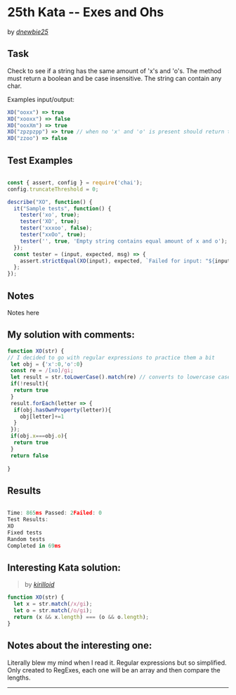 # 25th Kata -- Exes and Ohs


by *[dnewbie25](https://www.codewars.com/users/dnewbie25)*


## Task

Check to see if a string has the same amount of 'x's and 'o's. The method must return a boolean and be case insensitive. The string can contain any char.

Examples input/output:
```js
XO("ooxx") => true
XO("xooxx") => false
XO("ooxXm") => true
XO("zpzpzpp") => true // when no 'x' and 'o' is present should return true
XO("zzoo") => false
```


## Test Examples

```js

const { assert, config } = require('chai');
config.truncateThreshold = 0;

describe("XO", function() {
  it("Sample tests", function() {
    tester('xo', true);
    tester('XO', true);
    tester('xxxoo', false);
    tester("xxOo", true);
    tester('', true, 'Empty string contains equal amount of x and o');
  });
  const tester = (input, expected, msg) => {
    assert.strictEqual(XO(input), expected, `Failed for input: "${input}"${msg ? "\n\n" + msg : ''}\n`);
  };
});

```


## Notes

Notes here

## My solution with comments:

```js
function XO(str) {
// I decided to go with regular expressions to practice them a bit
 let obj = {'x':0,'o':0}
 const re = /[xo]/gi;
 let result = str.toLowerCase().match(re) // converts to lowercase case and creates an array with all the match
 if(!result){
  return true
 }
 result.forEach(letter => {
  if(obj.hasOwnProperty(letter)){
    obj[letter]+=1
  }
 });
 if(obj.x===obj.o){
  return true
 }
 return false
 
}


```


## Results

```js

Time: 865ms Passed: 2Failed: 0
Test Results:
XO
Fixed tests
Random tests
Completed in 69ms

```

## Interesting Kata solution:
> by *[kirilloid](https://www.codewars.com/kata/reviews/55908ab5932c2fc59f000070/groups/55c8b47c16ffe086d7000056)*

```js
function XO(str) {
  let x = str.match(/x/gi);
  let o = str.match(/o/gi);
  return (x && x.length) === (o && o.length);
}
```

## Notes about the interesting one:

Literally blew my mind when I read it. Regular expressions but so simplified. Only created to RegExes, each one will be an array and then compare the lengths.

---